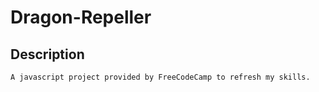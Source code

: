 # Dragon-Repeller

## Description 

    A javascript project provided by FreeCodeCamp to refresh my skills.
